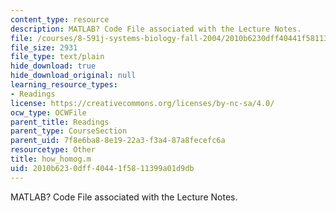 ```yaml
---
content_type: resource
description: MATLAB? Code File associated with the Lecture Notes.
file: /courses/8-591j-systems-biology-fall-2004/2010b6230dff40441f5811399a01d9db_how_homog.m
file_size: 2931
file_type: text/plain
hide_download: true
hide_download_original: null
learning_resource_types:
- Readings
license: https://creativecommons.org/licenses/by-nc-sa/4.0/
ocw_type: OCWFile
parent_title: Readings
parent_type: CourseSection
parent_uid: 7f8e6ba8-8e19-22a3-f3a4-87a8fecefc6a
resourcetype: Other
title: how_homog.m
uid: 2010b623-0dff-4044-1f58-11399a01d9db
---
```

MATLAB? Code File associated with the Lecture Notes.